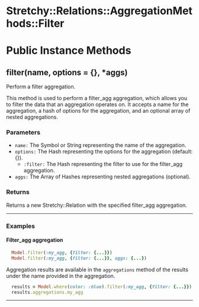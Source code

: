 # Stretchy::Relations::AggregationMethods::Filter [](#module-Stretchy::Relations::AggregationMethods::Filter) [](#top)

    

# Public Instance Methods

      
## filter(name, options = {}, *aggs) [](#method-i-filter)
         
Perform a filter aggregation.

This method is used to perform a filter_agg aggregation, which allows you to filter the data that an aggregation operates on. It accepts a name for the aggregation, a hash of options for the aggregation, and an optional array of nested aggregations.

### Parameters

- `name:` The Symbol or String representing the name of the aggregation.
- `options:` The Hash representing the options for the aggregation (default: {}).
    - `:filter:` The Hash representing the filter to use for the filter_agg aggregation.
- `aggs:` The Array of Hashes representing nested aggregations (optional).

### Returns
Returns a new Stretchy::Relation with the specified filter_agg aggregation.

---

### Examples

#### Filter_agg aggregation

```ruby
  Model.filter(:my_agg, {filter: {...}})
  Model.filter(:my_agg, {filter: {...}}, aggs: {...})
```

Aggregation results are available in the `aggregations` method of the results under the name provided in the aggregation.

```ruby
  results = Model.where(color: :blue).filter(:my_agg, {filter: {...}})
  results.aggregations.my_agg
```  
        
---

